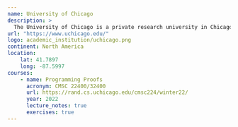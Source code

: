 ```yaml
---
name: University of Chicago
description: >
  The University of Chicago is a private research university in Chicago, Illinois, United States.
url: "https://www.uchicago.edu/"
logo: academic_institution/uchicago.png
continent: North America
location:
    lat: 41.7897
    long: -87.5997
courses:
    - name: Programming Proofs
      acronym: CMSC 22400/32400
      url: https://rand.cs.uchicago.edu/cmsc224/winter22/
      year: 2022
      lecture_notes: true
      exercises: true
---
```

